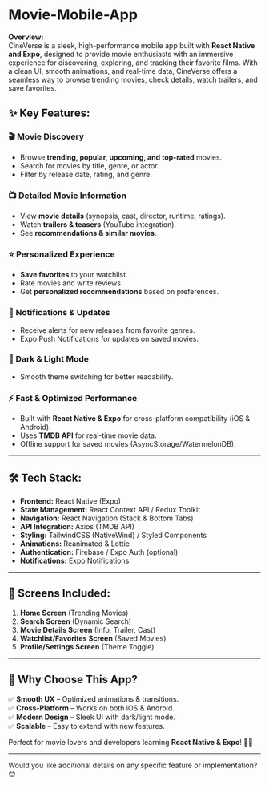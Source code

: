 # Movie-Mobile-App

**Overview:**  
CineVerse is a sleek, high-performance mobile app built with **React Native and Expo**, designed to provide movie enthusiasts with an immersive experience for discovering, exploring, and tracking their favorite films. With a clean UI, smooth animations, and real-time data, CineVerse offers a seamless way to browse trending movies, check details, watch trailers, and save favorites.  

## **✨ Key Features:**  

### **🎬 Movie Discovery**  
- Browse **trending, popular, upcoming, and top-rated** movies.  
- Search for movies by title, genre, or actor.  
- Filter by release date, rating, and genre.  

### **📺 Detailed Movie Information**  
- View **movie details** (synopsis, cast, director, runtime, ratings).  
- Watch **trailers & teasers** (YouTube integration).  
- See **recommendations & similar movies**.  

### **⭐ Personalized Experience**  
- **Save favorites** to your watchlist.  
- Rate movies and write reviews.  
- Get **personalized recommendations** based on preferences.  

### **🔔 Notifications & Updates**  
- Receive alerts for new releases from favorite genres.  
- Expo Push Notifications for updates on saved movies.  

### **🌙 Dark & Light Mode**  
- Smooth theme switching for better readability.  

### **⚡ Fast & Optimized Performance**  
- Built with **React Native & Expo** for cross-platform compatibility (iOS & Android).  
- Uses **TMDB API** for real-time movie data.  
- Offline support for saved movies (AsyncStorage/WatermelonDB).  

---

## **🛠️ Tech Stack:**  
- **Frontend:** React Native (Expo)  
- **State Management:** React Context API / Redux Toolkit  
- **Navigation:** React Navigation (Stack & Bottom Tabs)  
- **API Integration:** Axios (TMDB API)  
- **Styling:** TailwindCSS (NativeWind) / Styled Components  
- **Animations:** Reanimated & Lottie  
- **Authentication:** Firebase / Expo Auth (optional)  
- **Notifications:** Expo Notifications  

---

## **📱 Screens Included:**  
1. **Home Screen** (Trending Movies)  
2. **Search Screen** (Dynamic Search)  
3. **Movie Details Screen** (Info, Trailer, Cast)  
4. **Watchlist/Favorites Screen** (Saved Movies)  
5. **Profile/Settings Screen** (Theme Toggle)  

---

## **🚀 Why Choose This App?**  
✅ **Smooth UX** – Optimized animations & transitions.  
✅ **Cross-Platform** – Works on both iOS & Android.  
✅ **Modern Design** – Sleek UI with dark/light mode.  
✅ **Scalable** – Easy to extend with new features.  

Perfect for movie lovers and developers learning **React Native & Expo**! 🎥📱  

---

Would you like additional details on any specific feature or implementation? 😊

